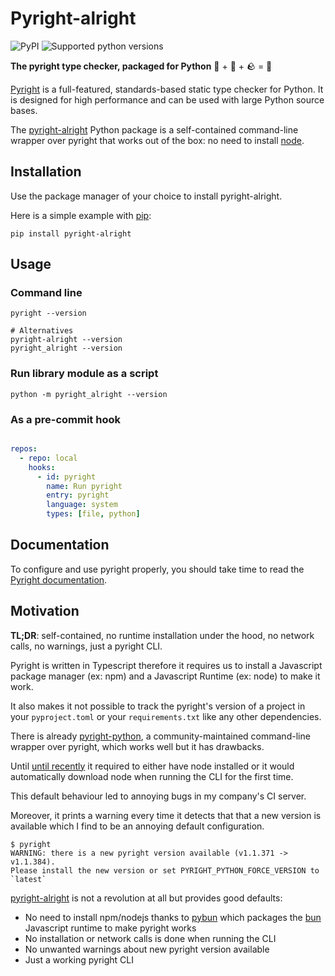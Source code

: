 # Pyright-alright

![PyPI](https://img.shields.io/pypi/v/pyright-alright)
![Supported python versions](https://img.shields.io/pypi/pyversions/pyright-alright)

**The pyright type checker, packaged for Python** 🍞 + 🐍 + 🪨 = 🚀 

[Pyright](https://github.com/microsoft/pyright) is a full-featured, standards-based static type checker for Python. It is designed for high performance and can be used with large Python source bases.

The [pyright-alright](https://pypi.org/project/pyright-alright/) Python package is a self-contained command-line wrapper over pyright that works out of the box: no need to install [node](https://github.com/nodejs/node).


Installation
------------

Use the package manager of your choice to install pyright-alright.

Here is a simple example with [pip](https://github.com/pypa/pip):

```shell
pip install pyright-alright
```

Usage
-----

### Command line

```shell
pyright --version

# Alternatives
pyright-alright --version
pyright_alright --version
```

### Run library module as a script

```shell
python -m pyright_alright --version
```

### As a pre-commit hook

```yaml

repos:
  - repo: local
    hooks:
      - id: pyright
        name: Run pyright
        entry: pyright
        language: system
        types: [file, python]
```

Documentation
-------------

To configure and use pyright properly, you should take time to read the [Pyright documentation](https://microsoft.github.io/pyright/#/).

Motivation
----------

**TL;DR**: self-contained, no runtime installation under the hood, no network calls, no warnings, just a pyright CLI.

Pyright is written in Typescript therefore it requires us to
install a Javascript package manager (ex: npm) and a Javascript Runtime (ex: node) to make it work.

It also makes it not possible to track the pyright's version of a project in your `pyproject.toml` or your `requirements.txt` like any other dependencies. 

There is already [pyright-python](https://github.com/RobertCraigie/pyright-python), a community-maintained command-line wrapper over pyright, which works well but it has drawbacks.

Until [until recently](https://github.com/RobertCraigie/pyright-python/commit/e2d0748d4afe19a3af78b58422dba11a631484a7) it required to either have node installed or it would
automatically download node when running the CLI for the first time.

This default behaviour led to annoying bugs in my company's CI server.

Moreover, it prints a warning every time it detects that that a new version is available which I find to be an annoying default configuration.

```shell
$ pyright
WARNING: there is a new pyright version available (v1.1.371 -> v1.1.384).
Please install the new version or set PYRIGHT_PYTHON_FORCE_VERSION to `latest`
```

[pyright-alright](https://github.com/ducdetronquito/pyright-alright) is not a revolution at all but provides good defaults:

- No need to install npm/nodejs thanks to [pybun](https://github.com/ducdetronquito/pybun) which packages the [bun](https://bun.sh) Javascript runtime to make pyright works
- No installation or network calls is done when running the CLI
- No unwanted warnings about new pyright version available
- Just a working pyright CLI
